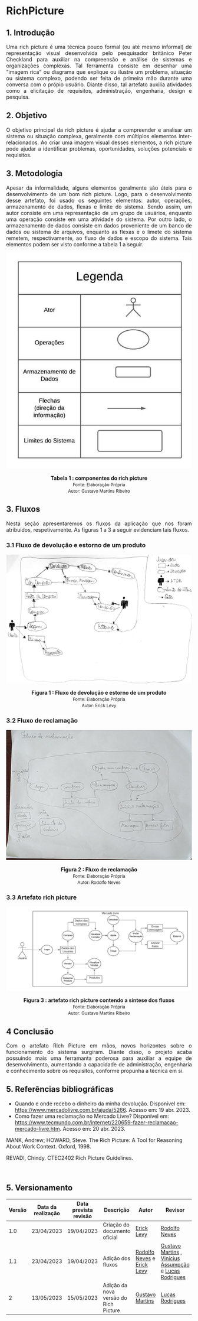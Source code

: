 # RichPicture

## 1. Introdução

<p align="justify">
    Uma rich picture é uma técnica pouco formal (ou até mesmo informal) de representação visual desenvolvida pelo pesquisador britânico Peter Checkland para auxiliar na compreensão e análise de sistemas e organizações complexas. Tal ferramenta consiste em desenhar uma "imagem rica" ou diagrama que explique ou ilustre um problema, situação ou sistema complexo, podendo ser feita de primeira mão durante uma conversa com o própio usuário. Diante disso, tal artefato auxilia atividades como a elicitação de requisitos, administração, engenharia, design e pesquisa.
</p>

## 2. Objetivo
<p align="justify">
    O objetivo principal da rich picture é ajudar a compreender e analisar um sistema ou situação complexa, geralmente com múltiplos elementos inter-relacionados. Ao criar uma imagem visual desses elementos, a rich picture pode ajudar a identificar problemas, oportunidades, soluções potenciais e requisitos. 
</p>

## 3. Metodologia
<p align="justify">
    Apesar da informalidade, alguns elementos geralmente são úteis para o desenvolvimento de um bom rich picture. Logo, para o desenvolvimento desse artefato, foi usado os seguintes elementos: autor, operações, armazenamento de dados, flexas e limite do sistema. Sendo assim, um autor consiste em uma representação de um grupo de usuários, enquanto uma operação consiste em uma atividade do sistema. Por outro lado, o armazenamento de dados consiste em dados proveniente de um banco de dados ou sistema de arquivos, enquanto as flexas e o limete do sistema remetem, respectivamente, ao fluxo de dados e escopo do sistema. Tais elementos podem ser visto conforme a tabela 1 a seguir.
</p>

![Metodologia](../Assets/Metodologia.jpeg)

<figcaption align='center'>
    <b>Tabela 1 : componentes do rich picture</b>
    <br><small>Fonte: Elaboração Própria</small>
    <br><small>Autor: Gustavo Martins Ribeiro</small>
</figcaption>

## 3. Fluxos

<p align="justify">
    Nesta seção apresentaremos os fluxos da aplicação que nos foram atribuídos, respetivamente. As figuras 1 a 3 a seguir evidenciam tais fluxos. 
</p>

### 3.1 Fluxo de devolução e estorno de um produto

![Fluxo de devolução e estorno de um produto](../Assets/fluxo_devolucao.jpeg)

<figcaption align='center'>
    <b>Figura 1 : Fluxo de devolução e estorno de um produto</b>
    <br><small>Fonte: Elaboração Própria</small>
    <br><small>Autor: Erick Levy</small>
</figcaption>

### 3.2 Fluxo de reclamação

![Fluxo de reclamação](../Assets/fluxo_reclamacao.jpeg)

<figcaption align='center'>
    <b>Figura 2 : Fluxo de reclamação</b>
    <br><small>Fonte: Elaboração Própria</small>
    <br><small>Autor: Rodolfo Neves</small>
</figcaption>

### 3.3 Artefato rich picture
![RichPicture](../Assets/RichPicture.jpeg)

<figcaption align='center'>
    <b>Figura 3 : artefato rich picture contendo a síntese dos fluxos</b>
    <br><small>Fonte: Elaboração Própria</small>
    <br><small>Autor: Gustavo Martins Ribeiro</small>
</figcaption>

## 4 Conclusão
<p align="justify">
    Com o artefato Rich Picture em mãos, novos horizontes sobre o funcionamento do sistema surgiram. Diante disso, o projeto acaba possuindo mais uma ferramanta poderosa para auxiliar a equipe de desenvolvimento, aumentando a capacidade de administração, engenharia e conhecimento sobre os requisitos, conforme propunha a técnica em si.
</p>

## 5. Referências bibliográficas

* Quando e onde recebo o dinheiro da minha devolução. Disponível em: <https://www.mercadolivre.com.br/ajuda/5266>. Acesso em: 19 abr. 2023.
* Como fazer uma reclamação no Mercado Livre? Disponível em: <https://www.tecmundo.com.br/internet/220659-fazer-reclamacao-mercado-livre.htm>. Acesso em: 20 abr. 2023.

MANK, Andrew; HOWARD, Steve. The Rich Picture: A Tool for
Reasoning About Work Context. Oxford, 1998.

REVADI, Chindy. CTEC2402 Rich Picture Guidelines.

‌ 
## 5. Versionamento

| Versão | Data da realização | Data prevista revisão | Descrição | Autor | Revisor |
|--------|------|------|-----------|-------|---------|
| 1.0    | 23/04/2023 | 19/04/2023 | Criação do documento oficial | [Erick Levy](https://github.com/Ericklevy)   | [Rodolfo Neves](https://github.com/roddas) |
| 1.1    | 23/04/2023 | 19/04/2023 | Adição dos fluxos | [Rodolfo Neves](https://github.com/roddas)  e  [Erick Levy](https://github.com/Ericklevy) | [Gustavo Martins](https://github.com/gustavomartins-github) , [Vinícius Assumpção](https://github.com/viniman27)  e  [Lucas Rodrigues](https://github.com/nickby2)  |
| 2 | 13/05/2023 | 15/05/2023 | Adição da nova versão do Rich Picture | [Gustavo Martins](https://github.com/gustavomartins-github) | [Lucas Rodrigues](https://github.com/nickby2)
